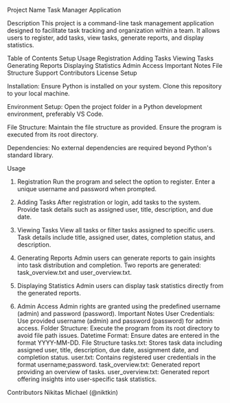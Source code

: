 Project Name
Task Manager Application

Description
This project is a command-line task management application designed to facilitate task tracking and organization within a team. It allows users to register, add tasks, view tasks, generate reports, and display statistics.

Table of Contents
Setup
Usage
Registration
Adding Tasks
Viewing Tasks
Generating Reports
Displaying Statistics
Admin Access
Important Notes
File Structure
Support
Contributors
License
Setup

Installation: Ensure Python is installed on your system. Clone this repository to your local machine.

Environment Setup: Open the project folder in a Python development environment, preferably VS Code.

File Structure: Maintain the file structure as provided. Ensure the program is executed from its root directory.

Dependencies: No external dependencies are required beyond Python's standard library.

Usage
1. Registration
Run the program and select the option to register.
Enter a unique username and password when prompted.

2. Adding Tasks
After registration or login, add tasks to the system.
Provide task details such as assigned user, title, description, and due date.

3. Viewing Tasks
View all tasks or filter tasks assigned to specific users.
Task details include title, assigned user, dates, completion status, and description.

4. Generating Reports
Admin users can generate reports to gain insights into task distribution and completion.
Two reports are generated: task_overview.txt and user_overview.txt.

5. Displaying Statistics
Admin users can display task statistics directly from the generated reports.

6. Admin Access
Admin rights are granted using the predefined username (admin) and password (password).
Important Notes
User Credentials: Use provided username (admin) and password (password) for admin access.
Folder Structure: Execute the program from its root directory to avoid file path issues.
Datetime Format: Ensure dates are entered in the format YYYY-MM-DD.
File Structure
tasks.txt: Stores task data including assigned user, title, description, due date, assignment date, and completion status.
user.txt: Contains registered user credentials in the format username;password.
task_overview.txt: Generated report providing an overview of tasks.
user_overview.txt: Generated report offering insights into user-specific task statistics.

Contributors
Nikitas Michael (@niktkin)
